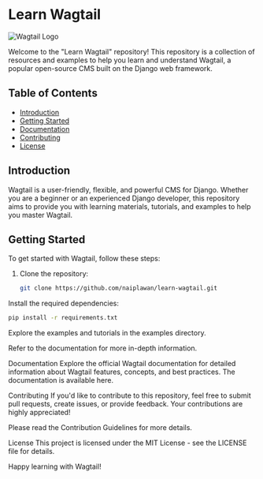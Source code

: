 # Learn Wagtail

![Wagtail Logo](https://raw.githubusercontent.com/naiplawan/learn-wagtail/main/docs/source/_static/images/wagtail-logo.png)

Welcome to the "Learn Wagtail" repository! This repository is a collection of resources and examples to help you learn and understand Wagtail, a popular open-source CMS built on the Django web framework.

## Table of Contents
- [Introduction](#introduction)
- [Getting Started](#getting-started)
- [Documentation](#documentation)
- [Contributing](#contributing)
- [License](#license)

## Introduction
Wagtail is a user-friendly, flexible, and powerful CMS for Django. Whether you are a beginner or an experienced Django developer, this repository aims to provide you with learning materials, tutorials, and examples to help you master Wagtail.

## Getting Started
To get started with Wagtail, follow these steps:

1. Clone the repository:
   ```bash
   git clone https://github.com/naiplawan/learn-wagtail.git
Install the required dependencies:

```bash
pip install -r requirements.txt
```

Explore the examples and tutorials in the examples directory.

Refer to the documentation for more in-depth information.

Documentation
Explore the official Wagtail documentation for detailed information about Wagtail features, concepts, and best practices. The documentation is available here.

Contributing
If you'd like to contribute to this repository, feel free to submit pull requests, create issues, or provide feedback. Your contributions are highly appreciated!

Please read the Contribution Guidelines for more details.

License
This project is licensed under the MIT License - see the LICENSE file for details.

Happy learning with Wagtail!
